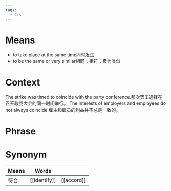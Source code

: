 ```yaml
---
tags:
  - Cis
---
```

# Means
- to take place at the same time同时发生
- to be the same or very similar相同；相符；极为类似
# Context
The strike was timed to coincide with the party conference.那次罢工选择在召开政党大会的同一时间举行。
The interests of employers and employees do not always coincide.雇主和雇员的利益并不总是一致的。
# Phrase

# Synonym
| Means | Words        |            |
| ----- | ------------ | ---------- |
| 符合    | [[identify]] | [[accord]] |
